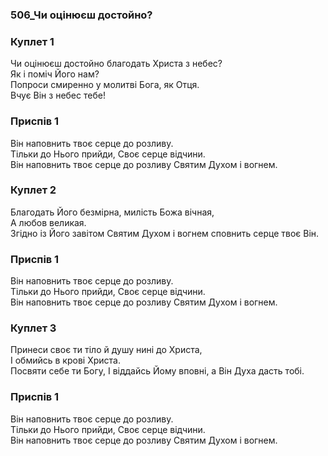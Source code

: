 ### 506_Чи оцінюєш достойно?
### Куплет 1
Чи оцінюєш достойно благодать Христа з небес? <br/>Як і поміч Його нам? <br/>Попроси смиренно у молитві Бога, як Отця. <br/>Вчує Він з небес тебе!
### Приспів 1
Він наповнить твоє серце до розливу. <br/>Тільки до Нього прийди, Своє серце відчини.<br/>Він наповнить твоє серце до розливу Святим Духом і вогнем.
### Куплет 2
Благодать Його безмірна, милість Божа вічная, <br/>А любов великая. <br/>Згідно із Його завітом Святим Духом і вогнем сповнить серце твоє Він.
### Приспів 1
Він наповнить твоє серце до розливу. <br/>Тільки до Нього прийди, Своє серце відчини.<br/>Він наповнить твоє серце до розливу Святим Духом і вогнем.
### Куплет 3
Принеси своє ти тіло й душу нині до Христа, <br/>І обмийсь в крові Христа. <br/>Посвяти себе ти Богу, І віддайсь Йому вповні, а Він Духа дасть тобі.
### Приспів 1
Він наповнить твоє серце до розливу. <br/>Тільки до Нього прийди, Своє серце відчини.<br/>Він наповнить твоє серце до розливу Святим Духом і вогнем.
